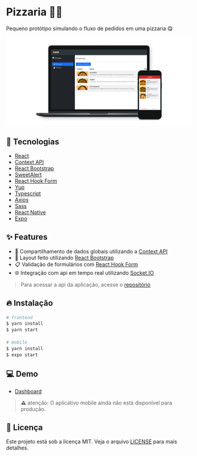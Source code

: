 # Pizzaria 👨‍🍳

Pequeno protótipo simulando o fluxo de pedidos em uma pizzaria 😋

![Preview](./mockup.png)

## 🚀 Tecnologias

- [React](https://pt-br.reactjs.org/)
- [Context API](https://pt-br.reactjs.org/docs/context.html)
- [React Bootstrap](https://react-bootstrap.github.io/)
- [SweetAlert](https://sweetalert2.github.io/)
- [React Hook Form](https://react-hook-form.com/get-started)
- [Yup](https://github.com/jquense/yup)
- [Typescript](https://www.typescriptlang.org/)
- [Axios](https://github.com/axios/axios)
- [Sass](https://sass-lang.com/)
- [React Native](https://reactnative.dev/)
- [Expo](https://docs.expo.dev/)

## ✨ Features

- 📂 Compartilhamento de dados globais utilizando a [Context API](https://pt-br.reactjs.org/docs/context.html)
- 💅 Layout feito utilizando [React Bootstrap](https://react-bootstrap.github.io/)
- 📋 Validação de formulários com [React Hook Form](https://react-hook-form.com/get-started)
- 🌐 Integração com api em tempo real utilizando [Socket.IO](https://socket.io/)

> Para acessar a api da aplicação, acesse o [repositório](https://github.com/ClodoaldoDantas/pizzaria-api)

## 🔥 Instalação

```bash
# frontend
$ yarn install
$ yarn start

# mobile
$ yarn install
$ expo start
```

## 💻 Demo

- [Dashboard](https://clodoaldodantas.github.io/pizzaria/)

> ⚠️ atenção: O aplicativo mobile ainda não está disponível para produção.

## 📝 Licença

Este projeto está sob a licença MIT. Veja o arquivo [LICENSE](LICENSE) para mais detalhes.
